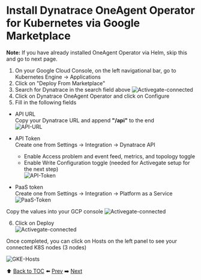 # Install Dynatrace OneAgent Operator for Kubernetes via Google Marketplace
<b>Note:</b> If you have already installed OneAgent Operator via Helm, skip this and go to next page.

1. On your Google Cloud Console, on the left navigational bar, go to Kubernetes Engine -> Applications
2. Click on "Deploy From Marketplace"
3. Search for Dynatrace in the search field above
![Activegate-connected](https://github.com/christopherchai/k8s-GKE-Hipster-Shop/blob/master/assets/operator.png)
4. Click on Dynatrace OneAgent Operator and click on Configure
5. Fill in the following fields<br>
- API URL <br>
Copy your Dynatrace URL and append <b>"/api"</b> to the end<br>
![API-URL](https://github.com/christopherchai/k8s-GKE-Hipster-Shop/blob/master/assets/operator-1-withURL.png)

- API Token <br>
Create one from Settings -> Integration -> Dynatrace API
  - Enable Access problem and event feed, metrics, and topology toggle
  - Enable Write Configuration toggle (needed for Activegate setup for the next step)<br>
![API-Token](https://github.com/christopherchai/k8s-GKE-Hipster-Shop/blob/master/assets/api-token.png)

- PaaS token <br>
Create one from Settings -> Integration -> Platform as a Service
![PaaS-Token](https://github.com/christopherchai/k8s-GKE-Hipster-Shop/blob/master/assets/paas-token.png)

Copy the values into your GCP console
![Activegate-connected](https://github.com/christopherchai/k8s-GKE-Hipster-Shop/blob/master/assets/operator-1.png)

6. Click on Deploy<br>
![Activegate-connected](https://github.com/christopherchai/k8s-GKE-Hipster-Shop/blob/master/assets/operator-2.png)<br>

Once completed, you can click on Hosts on the left panel to see your connected K8S nodes (3 nodes)  

![GKE-Hosts](https://github.com/christopherchai/k8s-GKE-Hipster-Shop/blob/master/assets/Picture7.1.png)

:arrow_up: [Back to TOC](/README.md) :arrow_left: [Prev](../lab3-helm/README.md)   :arrow_right: [Next](../lab4/README.md)  

